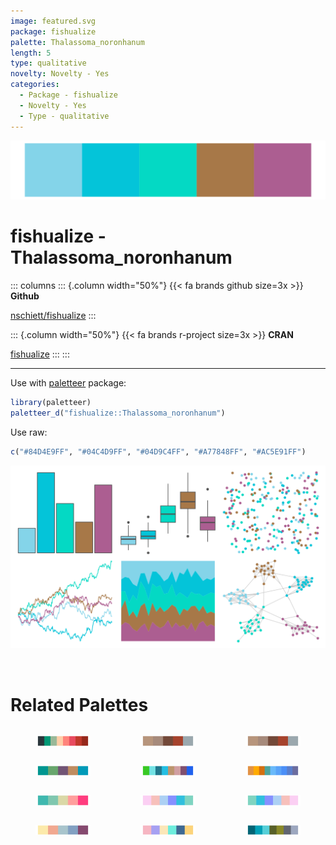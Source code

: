 ```yaml
---
image: featured.svg
package: fishualize
palette: Thalassoma_noronhanum
length: 5
type: qualitative
novelty: Novelty - Yes
categories:
  - Package - fishualize
  - Novelty - Yes
  - Type - qualitative
---
```


![](featured.svg)

# fishualize - Thalassoma_noronhanum 

::: columns
::: {.column width="50%"}
{{< fa brands github size=3x >}}
**Github**

[nschiett/fishualize](https://github.com/nschiett/fishualize)
:::

::: {.column width="50%"}
{{< fa brands r-project size=3x >}}
**CRAN**

[fishualize](https://CRAN.R-project.org/package=fishualize)
:::
:::

<hr> 

Use with [paletteer](https://emilhvitfeldt.github.io/paletteer/) package:

```r
library(paletteer)
paletteer_d("fishualize::Thalassoma_noronhanum")
```

Use raw:

```r
c("#84D4E9FF", "#04C4D9FF", "#04D9C4FF", "#A77848FF", "#AC5E91FF")
``` 

![](examples.png) 

<br>

# Related Palettes

<div class="list" style="display: grid; grid-template-columns: auto auto auto;"> <figure class="figure">
<a href="../../awtools/a_palette/"> <img src="../../awtools/a_palette/featured.svg" style="width: 100%;" class="figure-img"></a>
</figure> <figure class="figure">
<a href="../../ButterflyColors/hamadryas_feronia/"> <img src="../../ButterflyColors/hamadryas_feronia/featured.svg" style="width: 100%;" class="figure-img"></a>
</figure> <figure class="figure">
<a href="../../ButterflyColors/hamadryas_feronia/"> <img src="../../ButterflyColors/hamadryas_feronia/featured.svg" style="width: 100%;" class="figure-img"></a>
</figure> <figure class="figure">
<a href="../../fishualize/Scarus_zelindae/"> <img src="../../fishualize/Scarus_zelindae/featured.svg" style="width: 100%;" class="figure-img"></a>
</figure> <figure class="figure">
<a href="../../trekcolors/lcars_29c/"> <img src="../../trekcolors/lcars_29c/featured.svg" style="width: 100%;" class="figure-img"></a>
</figure> <figure class="figure">
<a href="../../calecopal/figmtn/"> <img src="../../calecopal/figmtn/featured.svg" style="width: 100%;" class="figure-img"></a>
</figure> <figure class="figure">
<a href="../../NineteenEightyR/miami2/"> <img src="../../NineteenEightyR/miami2/featured.svg" style="width: 100%;" class="figure-img"></a>
</figure> <figure class="figure">
<a href="../../vapeplot/mallsoft/"> <img src="../../vapeplot/mallsoft/featured.svg" style="width: 100%;" class="figure-img"></a>
</figure> <figure class="figure">
<a href="../../vapoRwave/mallSoft/"> <img src="../../vapoRwave/mallSoft/featured.svg" style="width: 100%;" class="figure-img"></a>
</figure> <figure class="figure">
<a href="../../ltc/gaby/"> <img src="../../ltc/gaby/featured.svg" style="width: 100%;" class="figure-img"></a>
</figure> <figure class="figure">
<a href="../../tvthemes/Pearl/"> <img src="../../tvthemes/Pearl/featured.svg" style="width: 100%;" class="figure-img"></a>
</figure> <figure class="figure">
<a href="../../NatParksPalettes/Banff/"> <img src="../../NatParksPalettes/Banff/featured.svg" style="width: 100%;" class="figure-img"></a>
</figure> 
</div>
